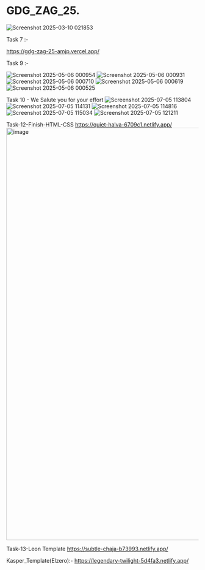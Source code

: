 # GDG_ZAG_25.

![Screenshot 2025-03-10 021853](https://github.com/user-attachments/assets/5c981694-7ac4-4b09-bf9f-69e26dbf477e)

Task 7 :-

https://gdg-zag-25-amjp.vercel.app/


Task 9 :-

![Screenshot 2025-05-06 000954](https://github.com/user-attachments/assets/f6ffc704-ef02-45ec-bba9-b2b9c582e8d2)
![Screenshot 2025-05-06 000931](https://github.com/user-attachments/assets/071bd24c-fdb0-4b2a-a1b0-77c79505f2e8)
![Screenshot 2025-05-06 000710](https://github.com/user-attachments/assets/1e1129c0-097a-4c01-a2c5-cc931deda114)
![Screenshot 2025-05-06 000619](https://github.com/user-attachments/assets/bc01313a-ec35-46d6-89a6-089d4f760517)
![Screenshot 2025-05-06 000525](https://github.com/user-attachments/assets/15928fc1-2bc1-4061-b30b-a7dde6e9a903)




Task 10 - We Salute you for your effort
![Screenshot 2025-07-05 113804](https://github.com/user-attachments/assets/ae8410ed-15d7-47ee-96c4-26906be1713c)
![Screenshot 2025-07-05 114131](https://github.com/user-attachments/assets/2dd59f19-864b-40ce-97ec-f51743dc4b25)
![Screenshot 2025-07-05 114816](https://github.com/user-attachments/assets/140598b3-c022-4bef-91f3-00f0fc47de4f)
![Screenshot 2025-07-05 115034](https://github.com/user-attachments/assets/0335dc0f-4150-47a1-bcfc-199edba65aed)
![Screenshot 2025-07-05 121211](https://github.com/user-attachments/assets/28b9b13c-9906-406b-9ce6-2176b4d7cd2f)






Task-12-Finish-HTML-CSS
https://quiet-halva-6709c1.netlify.app/
<img width="1920" height="1080" alt="image" src="https://github.com/user-attachments/assets/75c28baf-fe0d-46bc-a9ce-98813566e314" />





Task-13-Leon Template
https://subtle-chaja-b73993.netlify.app/



Kasper_Template(Elzero):-
https://legendary-twilight-5d4fa3.netlify.app/
